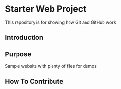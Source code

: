 # Starter Web Project

This repository is for showing how Git and GitHub work

## Introduction

## Purpose

Sample website with plenty of files for demos

## How To Contribute
 